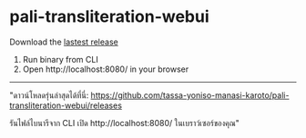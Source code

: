 # pali-transliteration-webui

Download the [lastest release](https://github.com/tassa-yoniso-manasi-karoto/pali-transliteration-webui/releases)

1. Run binary from CLI
2. Open http://localhost:8080/ in your browser

<hr>

"ดาวน์โหลดรุ่นล่าสุดได้ที่นี่: https://github.com/tassa-yoniso-manasi-karoto/pali-transliteration-webui/releases

รันไฟล์ไบนารีจาก CLI
เปิด http://localhost:8080/ ในเบราว์เซอร์ของคุณ"